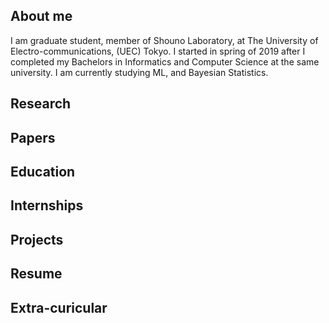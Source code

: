 ## About me

I am graduate student, member of Shouno Laboratory, at The University of Electro-communications, (UEC) Tokyo. I started in spring of 2019 after I completed my Bachelors in Informatics and Computer Science at the same university. I am currently studying ML, and Bayesian Statistics. 

## Research

## Papers

## Education

## Internships

## Projects

## Resume

## Extra-curicular
